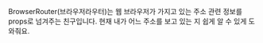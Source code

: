 BrowserRouter(브라우저라우터)는 웹 브라우저가 가지고 있는 주소 관련 정보를 props로 넘겨주는 친구입니다.
현재 내가 어느 주소를 보고 있는 지 쉽게 알 수 있게 도와줘요.

